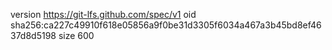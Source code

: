 version https://git-lfs.github.com/spec/v1
oid sha256:ca227c49910f618e05856a9f0be31d3305f6034a467a3b45bd8ef4637d8d5198
size 600
